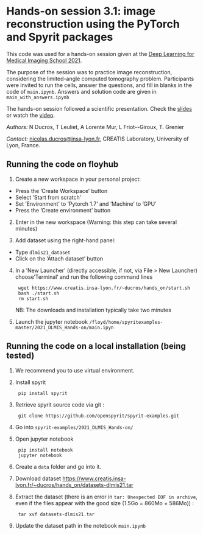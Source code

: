 # Hands-on session 3.1: image reconstruction using the PyTorch and Spyrit packages

This code was used for a hands-on session given at the [Deep Learning for Medical Imaging School 2021](https://deepimaging2021.sciencesconf.org/).

The purpose of the session was to practice image reconstruction, considering the limited-angle computed tomography problem. Participants were invited to run the cells, answer the questions, and fill in blanks in the code of `main.ipynb`. Answers and solution code are given in `main_with_answers.ipynb`

The hands-on session followed a scientific presentation. Check the [slides](https://www.creatis.insa-lyon.fr/~ducros/hands_on/2021_Ducros_DLMIS.pdf) or watch the [video](https://www.youtube.com/watch?v=Q5s5P3luqOE).

*Authors:* N Ducros, T Leuliet, A Lorente Mur, L Friot--Giroux, T. Grenier

*Contact:* nicolas.ducros@insa-lyon.fr, CREATIS Laboratory, University of Lyon, France.

## Running the code on floyhub
1. Create a new workspace in your personal project:
* Press the ’Create Workspace’ button
* Select ’Start from scratch’
* Set ’Environment’ to ’Pytorch 1.7’ and ’Machine’ to ’GPU’
* Press the ’Create environment’ button

2. Enter in the new workspace (Warning: this step can take several minutes)

3. Add dataset using the right-hand panel:
* Type `dlmis21_dataset`
* Click on the ’Attach dataset’ button

4. In a ’New Launcher’ (directly accessible, if not, via File > New Launcher) choose’Terminal’ and run the following command lines

        wget https://www.creatis.insa-lyon.fr/~ducros/hands_on/start.sh
        bash ./start.sh
        rm start.sh

    NB: The downloads and installation typically take two minutes

5. Launch the jupyter notebook     `/floyd/home/spyritexamples-master/2021_DLMIS_Hands-on/main.ipyn`

## Running the code on a local installation (being tested)
1. We recommend you to use virtual environment.

1. Install spyrit
        
        pip install spyrit

1. Retrieve spyrit source code via git :
        
        git clone https://github.com/openspyrit/spyrit-examples.git        
        
1. Go into `spyrit-examples/2021_DLMIS_Hands-on/`     

6. Open jupyter notebook    

        pip install notebook
        jupyter notebook
        
1. Create a `data` folder and go into it.

3. Download dataset https://www.creatis.insa-lyon.fr/~ducros/hands_on/datasets-dlmis21.tar

1. Extract the dataset (there is an error in `tar: Unexpected EOF in archive`, even if the files appear with the good size (1.5Go = 860Mo + 586Mo)) :    

        tar xvf datasets-dlmis21.tar 

1. Update the dataset path in the notebook `main.ipynb`
